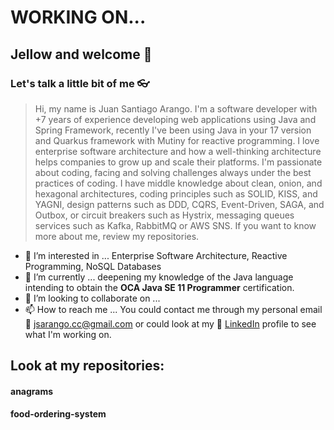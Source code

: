 # WORKING ON...

## Jellow and welcome 👋

### Let's talk a little bit of me 👓

> Hi, my name is Juan Santiago Arango. I'm a software developer with +7 years of experience developing web applications using Java and Spring Framework, recently I've been using Java in your 17 version and Quarkus framework with Mutiny for reactive programming. I love enterprise software architecture and how a well-thinking architecture helps companies to grow up and scale their platforms. I'm passionate about coding, facing and solving challenges always under the best practices of coding. I have middle knowledge about clean, onion, and hexagonal architectures, coding principles such as SOLID, KISS, and YAGNI, design patterns such as DDD, CQRS, Event-Driven, SAGA, and Outbox, or circuit breakers such as Hystrix, messaging queues services such as Kafka, RabbitMQ or AWS SNS. If you want to know more about me, review my repositories.

- 👀 I’m interested in ... Enterprise Software Architecture, Reactive Programming, NoSQL Databases
- 🌱 I’m currently ... deepening my knowledge of the Java language intending to obtain the **OCA Java SE 11 Programmer** certification.
- 💞️ I’m looking to collaborate on ... 
- 📫 How to reach me ... You could contact me through my personal email :email: [jsarango.cc@gmail.com](mailto:jsarango.cc@gmail.com) or could look at my :briefcase: [LinkedIn](https://www.linkedin.com/in/jsarangog/) profile to see what I'm working on.

## Look at my repositories:
#### anagrams
#### food-ordering-system

<!---
jsarangogi/jsarangogi is a ✨ special ✨ repository because its `README.md` (this file) appears on your GitHub profile.
You can click the Preview link to take a look at your changes.
--->
